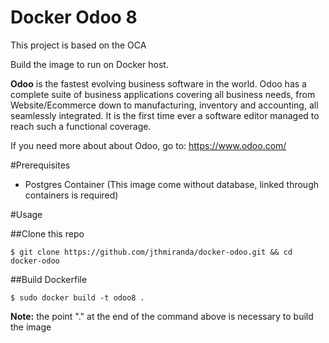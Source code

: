 Docker Odoo 8
=============

This project is based on the OCA

Build the image to run on Docker host. 


**Odoo** is the fastest evolving business software in the world. Odoo has a complete suite of business applications covering all business needs, from Website/Ecommerce down to manufacturing, inventory and accounting, all seamlessly integrated. It is the first time ever a software editor managed to reach such a functional coverage.

If you need more about about Odoo, go to: https://www.odoo.com/

#Prerequisites

* Postgres Container (This image come without database, linked through containers is required)

#Usage

##Clone this repo

```
$ git clone https://github.com/jthmiranda/docker-odoo.git && cd docker-odoo
```

##Build Dockerfile

```
$ sudo docker build -t odoo8 .
```

**Note:** the point "." at the end of the command above is necessary to build the image
